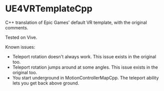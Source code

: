 # UE4VRTemplateCpp
C++ translation of Epic Games' default VR template, with the original comments.

Tested on Vive.

Known issues:

* Teleport rotation doesn't always work. This issue exists in the original too.
* Teleport rotation jumps around at some angles. This issue exists in the original too.
* You start underground in MotionControllerMapCpp. The teleport ability lets you get back above ground.